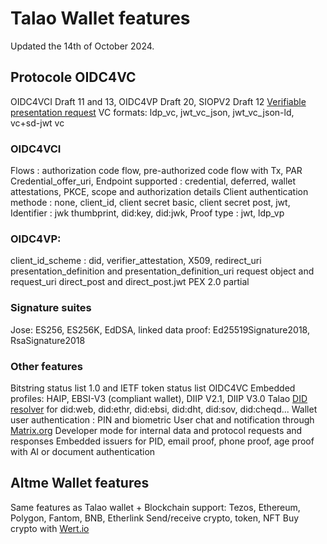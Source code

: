 # Talao Wallet features

Updated the 14th of October 2024.

## Protocole OIDC4VC

OIDC4VCI Draft 11 and 13,
OIDC4VP Draft 20,
SIOPV2 Draft 12
[Verifiable presentation request](https://w3c-ccg.github.io/vp-request-spec/)
VC formats: ldp_vc, jwt_vc_json, jwt_vc_json-ld, vc+sd-jwt vc

### OIDC4VCI

Flows : authorization code flow, pre-authorized code flow with Tx, PAR
Credential_offer_uri,
Endpoint supported : credential, deferred,
wallet attestations, PKCE, scope and authorization details
Client authentication methode : none, client_id, client secret basic, client secret post, jwt,
Identifier : jwk thumbprint, did:key, did:jwk,
Proof type : jwt, ldp_vp

### OIDC4VP:

client_id_scheme : did, verifier_attestation, X509, redirect_uri
presentation_definition and presentation_definition_uri
request object and request_uri
direct_post and direct_post.jwt
PEX 2.0 partial

### Signature suites

Jose: ES256, ES256K, EdDSA,
linked data proof: Ed25519Signature2018, RsaSignature2018

### Other features

Bitstring status list 1.0 and IETF token status list
OIDC4VC Embedded profiles: HAIP, EBSI-V3 (compliant wallet), DIIP V2.1, DIIP V3.0
Talao [DID resolver](https://github.com/decentralized-identity/universal-resolver) for did:web, did:ethr, did:ebsi, did:dht, did:sov, did:cheqd...
Wallet user authentication : PIN and biometric
User chat and notification through [Matrix.org](https://matrix.org)
Developer mode for internal data and protocol requests and responses
Embedded issuers for PID, email proof, phone proof, age proof with AI or document authentication

## Altme Wallet features

Same features as Talao wallet +
Blockchain support: Tezos, Ethereum, Polygon, Fantom, BNB, Etherlink
Send/receive crypto, token, NFT
Buy crypto with [Wert.io](https://wert.io)
